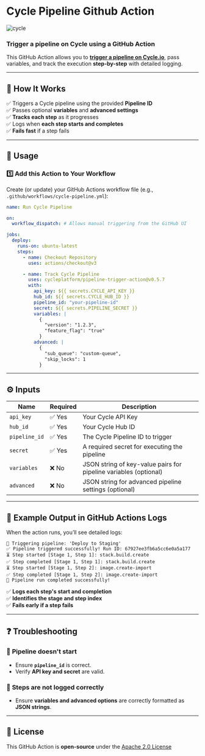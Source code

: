 # Cycle Pipeline Github Action

<picture>
  <source media="(prefers-color-scheme: dark)" srcset="https://cycle.io/global/resources/images/logos/cycle-logo-white.svg">
  <source media="(prefers-color-scheme: light)" srcset="https://static.cycle.io/icons/logo/cycle-logo-fullcolor.svg">
  <img alt="cycle" src="https://static.cycle.io/icons/logo/cycle-logo-fullcolor.svg">
</picture>

### **Trigger a pipeline on Cycle using a GitHub Action**
This GitHub Action allows you to [**trigger a pipeline on Cycle.io**](https://cycle.io/docs/platform/introduction-to-pipelines), pass variables, and track the execution **step-by-step** with detailed logging.

---

## 📖 **How It Works**
✅ Triggers a Cycle pipeline using the provided **Pipeline ID**  
✅ Passes optional **variables** and **advanced settings**  
✅ **Tracks each step** as it progresses  
✅ Logs when **each step starts and completes**  
✅ **Fails fast** if a step fails  

---

## 📌 **Usage**
### **1️⃣ Add this Action to Your Workflow**
Create (or update) your GitHub Actions workflow file (e.g., `.github/workflows/cycle-pipeline.yml`):

```yaml
name: Run Cycle Pipeline

on:
  workflow_dispatch: # Allows manual triggering from the GitHub UI

jobs:
  deploy:
    runs-on: ubuntu-latest
    steps:
      - name: Checkout Repository
        uses: actions/checkout@v3

      - name: Track Cycle Pipeline
        uses: cycleplatform/pipeline-trigger-action@v0.5.7
        with:
          api_key: ${{ secrets.CYCLE_API_KEY }}
          hub_id: ${{ secrets.CYCLE_HUB_ID }}
          pipeline_id: "your-pipeline-id"
          secret: ${{ secrets.PIPELINE_SECRET }}
          variables: |
            {
              "version": "1.2.3",
              "feature_flag": "true"
            }
          advanced: |
            {
              "sub_queue": "custom-queue",
              "skip_locks": 1
            }

```


---

## ⚙️ **Inputs**
| Name           | Required | Description |
|----------------|----------|-------------|
| `api_key`      | ✅ Yes   | Your Cycle API Key |
| `hub_id`       | ✅ Yes   | Your Cycle Hub ID |
| `pipeline_id`  | ✅ Yes   | The Cycle Pipeline ID to trigger |
| `secret`       | ✅ Yes   | A required secret for executing the pipeline |
| `variables`    | ❌ No    | JSON string of key-value pairs for pipeline variables (optional) |
| `advanced`     | ❌ No    | JSON string for advanced pipeline settings (optional) |

---

## 📜 **Example Output in GitHub Actions Logs**
When the action runs, you’ll see detailed logs:

```
🚀 Triggering pipeline: 'Deploy to Staging'
✅ Pipeline triggered successfully! Run ID: 67927ee3fb6a5cc6e0a5a177
⏳ Step started [Stage 1, Step 1]: stack.build.create
✅ Step completed [Stage 1, Step 1]: stack.build.create
⏳ Step started [Stage 1, Step 2]: image.create-import
✅ Step completed [Stage 1, Step 2]: image.create-import
🎉 Pipeline run completed successfully!
```

✅ **Logs each step's start and completion**  
✅ **Identifies the stage and step index**  
✅ **Fails early if a step fails**

---

## ❓ **Troubleshooting**
### 🔴 **Pipeline doesn't start**
- Ensure **`pipeline_id`** is correct.
- Verify **API key and secret** are valid.

### 🔴 **Steps are not logged correctly**
- Ensure **variables and advanced options** are correctly formatted as **JSON strings**.

---

## 📄 **License**
This GitHub Action is **open-source** under the [Apache 2.0 License](LICENSE)